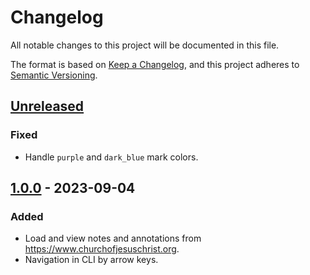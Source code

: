 # Changelog

All notable changes to this project will be documented in this file.

The format is based on [Keep a Changelog](https://keepachangelog.com/en/1.0.0/),
and this project adheres to [Semantic Versioning](https://semver.org/spec/v2.0.0.html).

## [Unreleased]

### Fixed

- Handle `purple` and `dark_blue` mark colors.

## [1.0.0] - 2023-09-04

### Added

- Load and view notes and annotations from https://www.churchofjesuschrist.org.
- Navigation in CLI by arrow keys.

[Unreleased]: https://github.com/AverageHelper/gospel-library-export/compare/v1.0.0...HEAD
[1.0.0]: https://github.com/AverageHelper/gospel-library-export/releases/tag/v1.0.0
